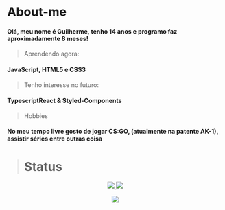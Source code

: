 # About-me

#### Olá, meu nome é Guilherme, tenho 14 anos e programo faz aproximadamente 8 meses!

> Aprendendo agora:

#### JavaScript, HTML5 e CSS3

> Tenho interesse no futuro:

#### TypescriptReact & Styled-Components

> Hobbies

#### No meu tempo livre gosto de jogar CS:GO, (atualmente na patente AK-1), assistir séries entre outras coisa


> # Status




<p align = "center">
 <a href="https://github.com/gbrasil3g/">
  <img src = "https://github-readme-stats.vercel.app/api?username=gbrasil3g&show_icons=true&theme=dark&line_height=27">
 <img src = "https://github-readme-stats.vercel.app/api/top-langs/?username=gbrasil3g&layout=demo&theme=dark">
 </a>
 </p>
 
 <p align = "center">
 <a href="https://github.com/gbrasil3g/"> 
  <img src = "https://camo.githubusercontent.com/1236c652f93862299eeebc5c6a7b25b73d2be80c/68747470733a2f2f6170692e616c6578666c69706e6f74652e6465762f6368616c6c656e67653f746578743d4d6164652b796f752b726561642c2b6c6f6c2669636f6e3d3130">
 </a>
 </p>
